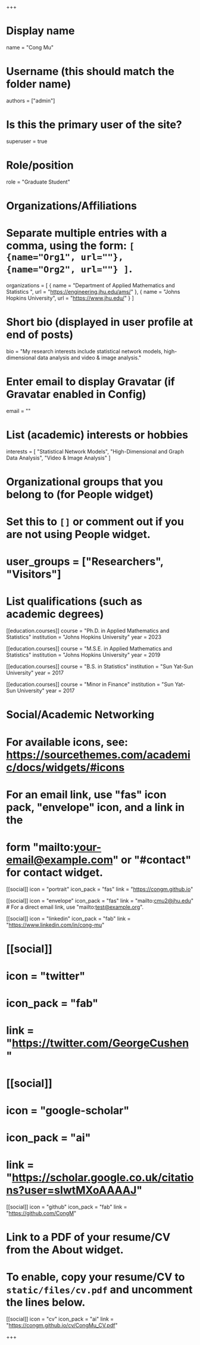 +++
# Display name
name = "Cong Mu"

# Username (this should match the folder name)
authors = ["admin"]

# Is this the primary user of the site?
superuser = true

# Role/position
role = "Graduate Student"

# Organizations/Affiliations
#   Separate multiple entries with a comma, using the form: `[ {name="Org1", url=""}, {name="Org2", url=""} ]`.
organizations = [ { name = "Department of Applied Mathematics and Statistics ", url = "https://engineering.jhu.edu/ams/" },
                  { name = "Johns Hopkins University", url = "https://www.jhu.edu/" } ]

# Short bio (displayed in user profile at end of posts)
bio = "My research interests include statistical network models, high-dimensional data analysis and video & image analysis."

# Enter email to display Gravatar (if Gravatar enabled in Config)
email = ""

# List (academic) interests or hobbies
interests = [
  "Statistical Network Models",
  "High-Dimensional and Graph Data Analysis",
  "Video & Image Analysis"
]

# Organizational groups that you belong to (for People widget)
#   Set this to `[]` or comment out if you are not using People widget.
# user_groups = ["Researchers", "Visitors"]

# List qualifications (such as academic degrees)
[[education.courses]]
  course = "Ph.D. in Applied Mathematics and Statistics"
  institution = "Johns Hopkins University"
  year = 2023

[[education.courses]]
  course = "M.S.E. in Applied Mathematics and Statistics"
  institution = "Johns Hopkins University"
  year = 2019

[[education.courses]]
  course = "B.S. in Statistics"
  institution = "Sun Yat-Sun University"
  year = 2017
  
[[education.courses]]
  course = "Minor in Finance"
  institution = "Sun Yat-Sun University"
  year = 2017

# Social/Academic Networking
# For available icons, see: https://sourcethemes.com/academic/docs/widgets/#icons
#   For an email link, use "fas" icon pack, "envelope" icon, and a link in the
#   form "mailto:your-email@example.com" or "#contact" for contact widget.

[[social]]
  icon = "portrait"
  icon_pack = "fas"
  link = "https://congm.github.io"  


[[social]]
  icon = "envelope"
  icon_pack = "fas"
  link = "mailto:cmu2@jhu.edu"  # For a direct email link, use "mailto:test@example.org".

[[social]]
  icon = "linkedin"
  icon_pack = "fab"
  link = "https://www.linkedin.com/in/cong-mu"  

# [[social]]
#  icon = "twitter"
#  icon_pack = "fab"
#  link = "https://twitter.com/GeorgeCushen"

# [[social]]
#  icon = "google-scholar"
#  icon_pack = "ai"
#  link = "https://scholar.google.co.uk/citations?user=sIwtMXoAAAAJ"

[[social]]
  icon = "github"
  icon_pack = "fab"
  link = "https://github.com/CongM"

# Link to a PDF of your resume/CV from the About widget.
# To enable, copy your resume/CV to `static/files/cv.pdf` and uncomment the lines below.
[[social]]
  icon = "cv"
  icon_pack = "ai"
  link = "https://congm.github.io/cv/CongMu_CV.pdf"

+++

